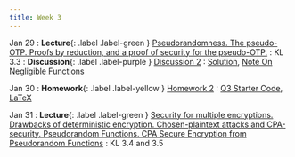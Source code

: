 ```yaml
---
title: Week 3
---
```


Jan 29
: **Lecture**{: .label .label-green } [Pseudorandomness. The pseudo-OTP. Proofs by reduction, and a proof of security for the pseudo-OTP.](/assets/lecture_slides/lec4.pdf)
    : KL 3.3
: **Discussion**{: .label .label-purple } [Discussion 2](/assets/discussion/disc2.pdf)
    : [Solution](/assets/discussion/disc2-sol.pdf), [Note On Negligible Functions](/assets/discussion/Negligible-Functions.pdf)

Jan 30
: **Homework**{: .label .label-yellow } [Homework 2](/assets/homework/hw2.pdf)
    : [Q3 Starter Code](/assets/homework/hw2.zip), [LaTeX](/assets/homework/hw2.tex)

Jan 31
: **Lecture**{: .label .label-green } [Security for multiple encryptions. Drawbacks of deterministic encryption. Chosen-plaintext attacks and CPA-security. Pseudorandom Functions. CPA Secure Encryption from Pseudorandom Functions](assets/lecture_slides/lec5.pdf)
    : KL 3.4 and 3.5
